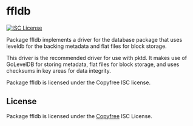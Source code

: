 ffldb
=====

[![ISC License](http://img.shields.io/badge/license-ISC-blue.svg)](http://Copyfree.org)

Package ffldb implements a driver for the database package that uses leveldb for
the backing metadata and flat files for block storage.

This driver is the recommended driver for use with pktd.  It makes use of
GoLevelDB for storing metadata, flat files for block storage, and uses
checksums in key areas for data integrity.

Package ffldb is licensed under the Copyfree ISC license.

## License

Package ffldb is licensed under the [Copyfree](http://Copyfree.org) ISC
License.
